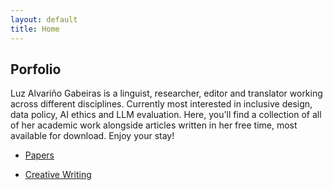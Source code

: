 ```yaml
---
layout: default
title: Home
---
```


## Porfolio

Luz Alvariño Gabeiras is a linguist, researcher, editor and translator working across different disciplines. Currently most interested in inclusive design, data policy, AI ethics and LLM evaluation. Here, you'll find a collection of all of her academic work alongside articles written in her free time, most available for download. Enjoy your stay!

- [Papers](./papers.html)

- [Creative Writing](./creativewriting.html)

